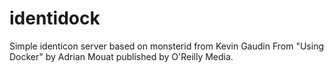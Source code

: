 identidock
==========
Simple identicon server based on monsterid from Kevin Gaudin
From "Using Docker" by Adrian Mouat published by O'Reilly Media.
